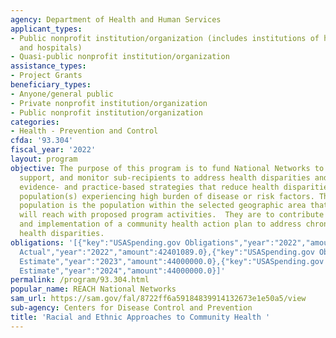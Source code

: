 ```yaml
---
agency: Department of Health and Human Services
applicant_types:
- Public nonprofit institution/organization (includes institutions of higher education
  and hospitals)
- Quasi-public nonprofit institution/organization
assistance_types:
- Project Grants
beneficiary_types:
- Anyone/general public
- Private nonprofit institution/organization
- Public nonprofit institution/organization
categories:
- Health - Prevention and Control
cfda: '93.304'
fiscal_year: '2022'
layout: program
objective: The purpose of this program is to fund National Networks to fund, manage,
  support, and monitor sub-recipients to address health disparities and implement
  evidence- and practice-based strategies that reduce health disparities for intervention
  population(s) experiencing high burden of disease or risk factors. The intervention
  population is the population within the selected geographic area that applicants
  will reach with proposed program activities.  They are to contribute to the development
  and implementation of a community health action plan to address chronic disease
  health disparities.
obligations: '[{"key":"USASpending.gov Obligations","year":"2022","amount":-0.73},{"key":"SAM.gov
  Actual","year":"2022","amount":42401089.0},{"key":"USASpending.gov Obligations","year":"2023","amount":0.0},{"key":"SAM.gov
  Estimate","year":"2023","amount":44000000.0},{"key":"USASpending.gov Obligations","year":"2024","amount":0.0},{"key":"SAM.gov
  Estimate","year":"2024","amount":44000000.0}]'
permalink: /program/93.304.html
popular_name: REACH National Networks
sam_url: https://sam.gov/fal/8722ff6a59184839914132673e1e50a5/view
sub-agency: Centers for Disease Control and Prevention
title: 'Racial and Ethnic Approaches to Community Health '
---
```


